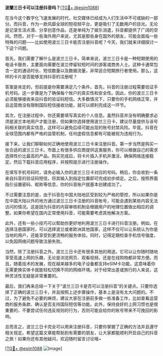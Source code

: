 **波蘭三日卡可以注册抖音吗？**[[TG💪+ @esim1088](https://t.me/s/esim1088)]

在当今这个数字化飞速发展的时代，社交媒体已经成为人们生活中不可或缺的一部分。而抖音，作为一款风靡全球的短视频平台，更是吸引了无数用户的目光。无论是记录生活点滴、分享创意作品，还是单纯为了娱乐消遣，抖音都提供了广阔的空间。然而，对于一些海外用户来说，尤其是那些身在国外的朋友，可能会面临一些特殊的问题——比如使用波兰三日卡能否注册抖音呢？今天，我们就来详细探讨一下这个问题。

首先，我们需要了解什么是波兰三日卡。简单来说，波兰三日卡是一种短期使用的电话卡服务，主要面向需要在波兰停留较短时间的游客或商务人士。这种卡通常包含一定的通话时长、短信数量以及数据流量，非常适合短期旅行者使用。那么，这样的卡片是否能够支持抖音的注册呢？

答案是肯定的，但前提是你需要满足几个条件。首先，抖音的注册过程需要验证手机号码。这一步骤是为了确保每个账户的真实性和安全性。因此，你的波兰三日卡必须能够接收来自抖音的验证码短信。大多数情况下，只要你的手机网络正常，并且运营商没有限制国际短信接收功能，就可以顺利完成这一环节。

其次，在注册过程中，你还需要填写真实的个人信息。虽然抖音并没有明确要求必须是波兰本地用户才能注册，但如果你选择使用波兰三日卡，建议尽量提供与该号码相关联的真实信息，这样可以避免后续可能出现的账号封禁风险。毕竟，抖音在全球范围内都有严格的监管机制，任何虚假信息都有可能被视为违规行为。

接下来，让我们聊聊如何正确地使用波兰三日卡来注册抖音。第一步当然是购买一张合适的波兰三日卡。市面上有很多供应商提供这类服务，你可以根据自己的需求选择性价比最高的产品。购买完成后，将卡片插入手机并激活，确保网络连接稳定。然后下载抖音应用程序，并按照提示进行注册操作。

在填写手机号码时，请务必输入你的波兰三日卡对应的号码。稍后，你会收到一条来自抖音的验证码短信，将其输入到指定位置即可完成初步绑定。之后，按照界面指引设置密码、昵称等信息，你的抖音账户就基本创建成功了。

不过需要注意的是，由于抖音在中国大陆地区受到较为严格的管控，所以如果你是在中国大陆以外的地方通过波兰三日卡注册的抖音账号，可能会遇到某些内容无法访问的情况。这是因为抖音的内容审核机制会根据用户的地理位置做出相应的调整。如果你希望在国内正常使用抖音，可能需要考虑其他解决方案。

此外，还有一些小技巧可以帮助你更好地利用波兰三日卡进行抖音注册。例如，在选择注册国家时，可以选择波兰或者欧洲其他国家，这样不仅可以让系统认为你是当地的用户，还能享受到更流畅的服务体验。同时，记得定期检查手机信号强度，以免因网络问题导致注册失败。

当然，除了注册抖音之外，波兰三日卡还有很多其他的用途。它可以让你随时随地享受高速上网的乐趣，无论是浏览网页、观看视频，还是在线购物都非常方便。而且，随着技术的发展，现在越来越多的电子设备都支持eSIM卡功能，这意味着你无需更换实体卡就能轻松切换不同的网络环境。对于经常出差或旅行的人来说，这种灵活性无疑是非常重要的。

最后，我们再来总结一下关于“波兰三日卡是否可以注册抖音”的关键点。只要你选择了正确的波兰三日卡，并且按照上述步骤操作，基本上是没有太大问题的。不过，为了避免不必要的麻烦，建议大家在注册前多做一些准备工作，比如查看运营商的服务条款、确认是否支持国际短信等功能。此外，保持良好的上网习惯也是很重要的，不要尝试任何违反规则的行为，否则可能会给你的账号带来不可挽回的影响。

总而言之，波兰三日卡完全可以用来注册抖音，只要你掌握了正确的方法并且遵守相关规定。希望这篇文章能帮助到有需要的朋友，让大家都能顺利开启自己的抖音之旅！如果你还有其他疑问，欢迎随时留言讨论哦~

[[TG💪+ @esim1088](https://t.me/s/esim1088) ![Image](https://i.postimg.cc/4NQfJmqS/Snipaste-2025-05-13-00-14-12.png)]